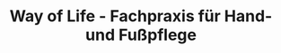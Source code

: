 ---
title: "Way of Life - Fachpraxis für Hand- und Fußpflege"
url: /duisburg/way-of-life-fachpraxis-fuer-hand-und-fusspflege/
shop: Kosmetik
---